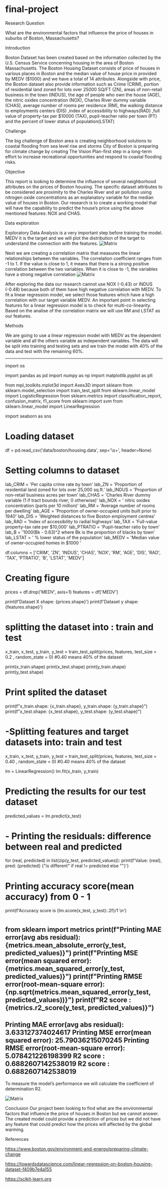 # final-project

Research Question

What are the environmental factors that influence the price of houses in suburbs of Boston, Massachusetts?

Introduction

Boston Dataset has been created based on the information collected by the U.S. Census Service concerning housing in the area of Boston Massachusetts.
The Boston Housing Dataset consists of price of houses in various places in Boston and the median value of house price in provided by MEDV ($1000) and we have a total of 14 attributes.
Alongside with price, the Boston dataset also provide information such as Crime (CRIM), portion of residential land zoned for lots over 25000 SQ/FT (ZN), areas of non-retail business in the town (INDUS), the age of people who own the house (AGE), the nitric oxides concentration (NOX), Charles River dummy variable (CHAS), average number of rooms per residence (RM), the walking distance to employments centers (DIS) ,index of accessibility to highways(RAD) ,full value of property-tax per $10000 (TAX), pupil-teacher ratio per town (PT)  and the percent of lower status of population(LSTAT) 

Challenge

The big challenge of Boston area is creating neighborhood solutions to coastal flooding from sea level rise and storms
City of Boston is preparing for climate change by creating The Vision Plan-first step in a long-term effort to increase recreational opportunities and respond to coastal flooding risks.

Objective

This report is looking to determine the influence of several neighborhood attributes on the prices of Boston housing. The specific dataset attributes to be considered are proximity to the Charles River and air pollution using nitrogen oxide concentrations as an explanatory variable for the median value of houses in Boston.
Our research is to create a working model that will have the capability to predict the house’s price using the above mentioned features: NOX and CHAS.

Data exploration

Exploratory Data Analysis is a very important step before training the model. MEDV it is the target and we will plot the distribution of the target to understand the connection with the features.
![Matrix](./figures/price_distribution.png)

Next we are creating a correlation matrix that measures the linear relationships between the variables. The correlation coefficient ranges from -1 to 1. If the value is close to 1, it means that there is a strong positive correlation between the two variables. When it is close to -1, the variables have a strong negative correlation
![Matrix](./figures/correlation_matrix.png)

After exploring the data our research cannot use NOX (-0.43) or INDUS (-0.48) because both of them have high negative correlation with MEDV.
To fit a linear regression model, we select those features which have a high correlation with our target variable MEDV. 
An important point in selecting features for a linear regression model is to check for multi-co-linearity. 
Based on the analise of the correlation matrix we will use RM and LSTAT as our features. 


Methods

We are going to use a linear regression model with MEDV as the dependent variable and all the others variable as independent variables.
The data will be split into training and testing sets and we train the model with 40% of the data and test with the remaining 60%. 


------------------------------------------------------------------------------------
import os

import pandas as pd
import numpy as np
import matplotlib.pyplot as plt

from mpl_toolkits.mplot3d import Axes3D
import sklearn
from sklearn.model_selection import train_test_split
from sklearn.linear_model import LogisticRegression
from sklearn.metrics import classification_report, confusion_matrix, f1_score
from sklearn import svm
from sklearn.linear_model import LinearRegression

import seaborn as sns


# Loading dataset
df = pd.read_csv('data/boston/housing.data',
             sep='\s+',
              header=None)

# Setting columns to dataset
lab_CRIM = 'Per capita crime rate by town'
lab_ZN = 'Proportion of residential land zoned for lots over 25,000 sq.ft.'
lab_INDUS = 'Proportion of non-retail business acres per town'
lab_CHAS = 'Charles River dummy variable (1 if tract bounds river; 0 otherwise)'
lab_NOX = ' nitric oxides concentration (parts per 10 million)'
lab_RM = 'Average number of rooms per dwelling'
lab_AGE = 'Proportion of owner-occupied units built prior to 1940'
lab_DIS = 'Weighted distances to five Boston employment centres'
lab_RAD = 'Index of accessibility to radial highways'
lab_TAX = 'Full-value property-tax rate per $10,000'
lab_PTRATIO = 'Pupil-teacher ratio by town'
lab_B = '1000(Bk - 0.63)^2 where Bk is the proportion of blacks by town'
lab_LSTAT = ' % lower status of the population'
lab_MEDV = 'Median value of owner-occupied homes in $1000 '

df.columns = ['CRIM', 'ZN', 'INDUS', 'CHAS', 'NOX', 'RM', 'AGE', 'DIS', 'RAD', 'TAX', 'PTRATIO', 'B', 'LSTAT', 'MEDV']

# Creating figure

prices = df.drop('MEDV', axis=1)
features = df['MEDV']

print(f'Dataset X shape: {prices.shape}')
print(f'Dataset y shape: {features.shape}')

# splitting the dataset into : train and test

x_train, x_test, y_train, y_test = train_test_split(prices, features, test_size  = 0.2 , random_state = 0)
#0.40 means 40%  of the dataset

print(x_train.shape)
print(x_test.shape)
print(y_train.shape)
print(y_test.shape)

# Print splited the dataset

print(f"x_train.shape: {x_train.shape}, y_train.shape: {y_train.shape}")
print(f"x_test.shape: {x_test.shape}, y_test.shape: {y_test.shape}")

# -Splitting features and target datasets into: train and test

x_train, x_test, y_train, y_test = train_test_split(prices, features, test_size  = 0.40 , random_state = 0)
#0.40 means 40%  of the dataset

lm = LinearRegression()
lm.fit(x_train, y_train)

# Predicting the results for our test dataset
predicted_values = lm.predict(x_test)

#  - Printing the residuals: difference between real and predicted
for (real, predicted) in list(zip(y_test, predicted_values)):
     print(f'Value: {real}, pred: {predicted} {"is different" if real != predicted else ""}')

#  Printing accuracy score(mean accuracy) from 0 - 1
print(f'Accuracy score is {lm.score(x_test, y_test):.2f}/1 \n')
#
from sklearn import metrics
print(f"Printing MAE error(avg abs residual): {metrics.mean_absolute_error(y_test, predicted_values)}")
print(f"Printing MSE error(mean squared error): {metrics.mean_squared_error(y_test, predicted_values)}")
print(f"Printing RMSE error(root-mean-square error): {np.sqrt(metrics.mean_squared_error(y_test, predicted_values))}")
print(f"R2 score : {metrics.r2_score(y_test, predicted_values)}")
------------------------------------------------------------------------------------------------------

Printing MAE error(avg abs residual): 3.633127374024617
Printing MSE error(mean squared error): 25.79036215070245
Printing RMSE error(root-mean-square error): 5.078421226198399
R2 score : 0.6882607142538019
R2 score : 0.6882607142538019
-----------------------------------------------------------------------------------------------------
To measure the model’s performance we will calculate the coefficient of determination R2.


![Matrix](./figures/prices_pred_price.png)

Conclusion
Our project been looking to find what are the environmental factors that influence the price of houses in Boston but we cannot answer.
The created model could provide a prediction of prices but we did not have any feature that could predict how the prices will affected by the global warming.


References

https://www.boston.gov/environment-and-energy/preparing-climate-change

https://towardsdatascience.com/linear-regression-on-boston-housing-dataset-f409b7e4a155

https://scikit-learn.org
